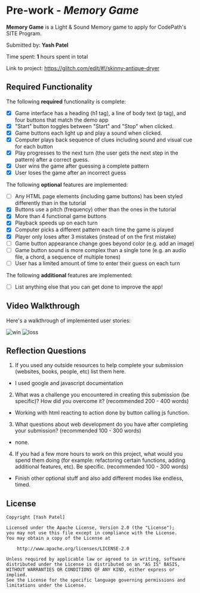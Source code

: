 # Pre-work - *Memory Game*

**Memory Game** is a Light & Sound Memory game to apply for CodePath's SITE Program. 

Submitted by: **Yash Patel**

Time spent: **1** hours spent in total

Link to project: https://glitch.com/edit/#!/skinny-antique-dryer

## Required Functionality

The following **required** functionality is complete:

* [X] Game interface has a heading (h1 tag), a line of body text (p tag), and four buttons that match the demo app
* [X] "Start" button toggles between "Start" and "Stop" when clicked. 
* [X] Game buttons each light up and play a sound when clicked. 
* [X] Computer plays back sequence of clues including sound and visual cue for each button
* [X] Play progresses to the next turn (the user gets the next step in the pattern) after a correct guess. 
* [X] User wins the game after guessing a complete pattern
* [X] User loses the game after an incorrect guess

The following **optional** features are implemented:

* [ ] Any HTML page elements (including game buttons) has been styled differently than in the tutorial
* [X] Buttons use a pitch (frequency) other than the ones in the tutorial
* [X] More than 4 functional game buttons
* [X] Playback speeds up on each turn
* [X] Computer picks a different pattern each time the game is played
* [X] Player only loses after 3 mistakes (instead of on the first mistake)
* [ ] Game button appearance change goes beyond color (e.g. add an image)
* [ ] Game button sound is more complex than a single tone (e.g. an audio file, a chord, a sequence of multiple tones)
* [ ] User has a limited amount of time to enter their guess on each turn

The following **additional** features are implemented:

- [ ] List anything else that you can get done to improve the app!

## Video Walkthrough

Here's a walkthrough of implemented user stories:

![win](g.recordit.co/9d3mTvV2Fu.gif)
![loss](g.recordit.co/Vfy78qwQiU.gif)

## Reflection Questions
1. If you used any outside resources to help complete your submission (websites, books, people, etc) list them here. 
- I used google and javascript documentation

2. What was a challenge you encountered in creating this submission (be specific)? How did you overcome it? (recommended 200 - 400 words) 
- Working with html reacting to action done by button calling js function.

3. What questions about web development do you have after completing your submission? (recommended 100 - 300 words) 
- none.

4. If you had a few more hours to work on this project, what would you spend them doing (for example: refactoring certain functions, adding additional features, etc). Be specific. (recommended 100 - 300 words) 
- Finish other optional stuff and also add different modes like endless, timed.



## License

    Copyright [Yash Patel]

    Licensed under the Apache License, Version 2.0 (the "License");
    you may not use this file except in compliance with the License.
    You may obtain a copy of the License at

        http://www.apache.org/licenses/LICENSE-2.0

    Unless required by applicable law or agreed to in writing, software
    distributed under the License is distributed on an "AS IS" BASIS,
    WITHOUT WARRANTIES OR CONDITIONS OF ANY KIND, either express or implied.
    See the License for the specific language governing permissions and
    limitations under the License.